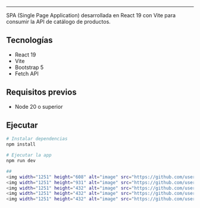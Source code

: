 
---
SPA (Single Page Application) desarrollada en React 19 con Vite para consumir la API de catálogo de productos.

## Tecnologías
- React 19
- Vite
- Bootstrap 5
- Fetch API

## Requisitos previos

- Node 20 o superior

## Ejecutar

```bash
# Instalar dependencias
npm install

# Ejecutar la app
npm run dev

## 
<img width="1251" height="608" alt="image" src="https://github.com/user-attachments/assets/3668d673-99be-485a-8620-fa39e4df6346" />
<img width="1251" height="931" alt="image" src="https://github.com/user-attachments/assets/2e8356bd-a760-4c1d-b47a-4a6e0a8a5481" />
<img width="1251" height="432" alt="image" src="https://github.com/user-attachments/assets/8ca4abd0-a076-41fd-b0bf-eec7d3c6e047" />
<img width="1251" height="432" alt="image" src="https://github.com/user-attachments/assets/f47e9ec4-e1c7-41cf-8b5c-5c3a0b98a237" />
<img width="1251" height="432" alt="image" src="https://github.com/user-attachments/assets/95570f6f-85d6-42ac-8bcf-5bdeec408ad6" />
